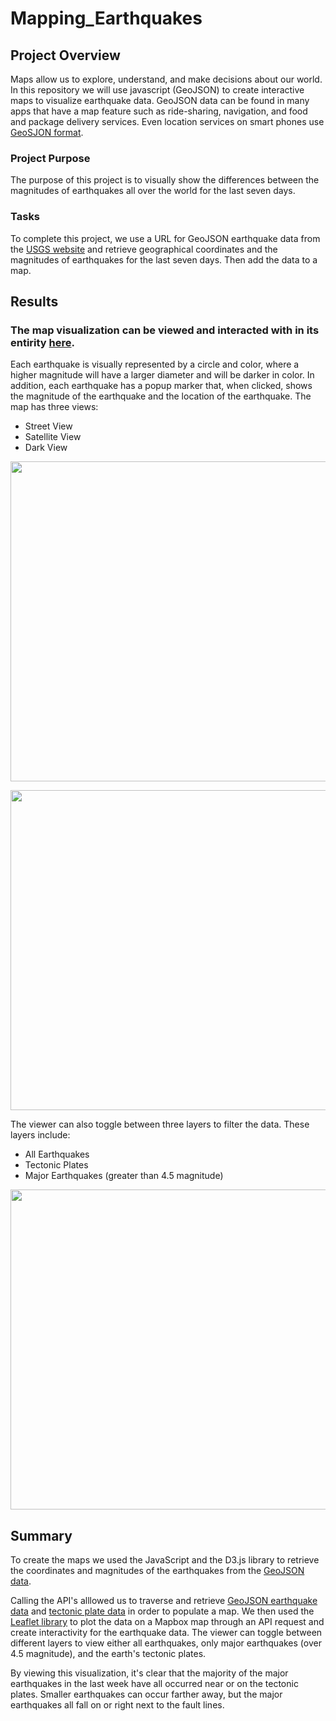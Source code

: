 # Mapping_Earthquakes

## Project Overview
Maps allow us to explore, understand, and make decisions about our world. In this repository we will use javascript (GeoJSON) to create interactive maps to visualize earthquake data. GeoJSON data can be found in many apps that have a map feature such as ride-sharing, navigation, and food and package delivery services. Even location services on smart phones use [GeoSJON format](https://geojson.org/). 

### Project Purpose
The purpose of this project is to visually show the differences between the magnitudes of earthquakes all over the world for the last seven days.

### Tasks
To complete this project, we use a URL for GeoJSON earthquake data from the [USGS website](https://www.usgs.gov/natural-hazards/earthquake-hazards/earthquakes) and retrieve geographical coordinates and the magnitudes of earthquakes for the last seven days. Then add the data to a map.

## Results
### The map visualization can be viewed and interacted with in its entirity [here](https://angienoelhaverly.github.io/MajorEarthquakes/).

Each earthquake is visually represented by a circle and color, where a higher magnitude will have a larger diameter and will be darker in color. In addition, each earthquake has a popup marker that, when clicked, shows the magnitude of the earthquake and the location of the earthquake. The map has three views:
* Street View
* Satellite View
* Dark View

<p>
   <img src="https://user-images.githubusercontent.com/73972332/108937898-fc038280-7603-11eb-8b80-b18acc2f419f.png" width="925" height="512" />
</p>
<p>
   <img src="https://user-images.githubusercontent.com/73972332/108937981-1c334180-7604-11eb-8ccc-5df41bf356ad.png" width="925" height="512" />
</p>

The viewer can also toggle between three layers to filter the data. These layers include: 
* All Earthquakes
* Tectonic Plates
* Major Earthquakes (greater than 4.5 magnitude)
<p>
   <img src="https://user-images.githubusercontent.com/73972332/108938037-32410200-7604-11eb-9261-1aeab795ba4d.png" width="925" height="512" />
</p>

## Summary
To create the maps we used the JavaScript and the D3.js library to retrieve the coordinates and magnitudes of the earthquakes from the [GeoJSON data](https://earthquake.usgs.gov/earthquakes/feed/v1.0/summary/all_week.geojson). 

Calling the API's alllowed us to traverse and retrieve [GeoJSON earthquake data](https://earthquake.usgs.gov/earthquakes/feed/v1.0/summary/all_week.geojson) and [tectonic plate data](https://raw.githubusercontent.com/fraxen/tectonicplates/master/GeoJSON/PB2002_boundaries.json) in order to populate a map. We then used the [Leaflet library](https://leafletjs.com/index.html) to plot the data on a Mapbox map through an API request and create interactivity for the earthquake data. The viewer can toggle between different layers to view either all earthquakes, only major earthquakes (over 4.5 magnitude), and the earth's tectonic plates. 

By viewing this visualization, it's clear that the majority of the major earthquakes in the last week have all occurred near or on the tectonic plates. Smaller earthquakes can occur farther away, but the major earthquakes all fall on or right next to the fault lines. 
